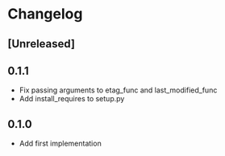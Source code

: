 # Changelog

## [Unreleased]

## 0.1.1
- Fix passing arguments to etag_func and last_modified_func
- Add install_requires to setup.py

## 0.1.0
- Add first implementation
